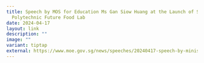 ```yaml
---
title: Speech by MOS for Education Ms Gan Siow Huang at the Launch of Singapore
  Polytechnic Future Food Lab
date: 2024-04-17
layout: link
description: ""
image: ""
variant: tiptap
external: https://www.moe.gov.sg/news/speeches/20240417-speech-by-minister-of-state-for-education-ms-gan-siow-huang-at-the-opening-of-the-joint-polytechnic-institute-of-technical-education-food-manufacturing-career-fair-and-the-launch-of-singapore-polytechnic-future-food-lab
---
```

